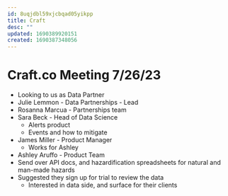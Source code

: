 ```yaml
---
id: 8uqjdbl59xjcbqad05yikpp
title: Craft
desc: ""
updated: 1690389920151
created: 1690387348056
---
```


# Craft.co Meeting 7/26/23

- Looking to us as Data Partner
- Julie Lemmon - Data Partnerships - Lead
- Rosanna Marcua - Partnerships team
- Sara Beck - Head of Data Science
  - Alerts product
  - Events and how to mitigate
- James Miller - Product Manager
  - Works for Ashley
- Ashley Aruffo - Product Team
- Send over API docs, and hazardification spreadsheets for natural and man-made hazards
- Suggested they sign up for trial to review the data
  - Interested in data side, and surface for their clients
